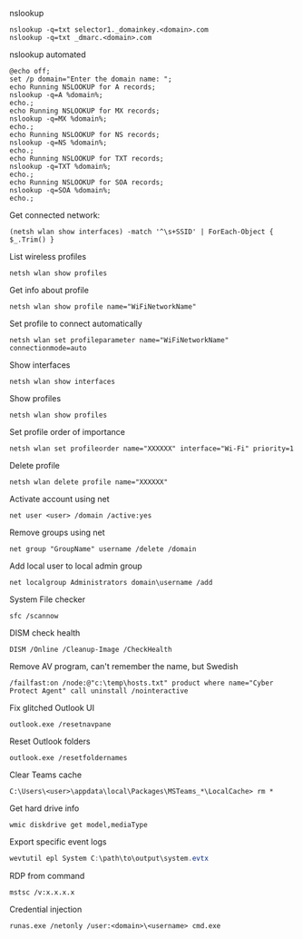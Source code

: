 nslookup
```
nslookup -q=txt selector1._domainkey.<domain>.com
nslookup -q=txt _dmarc.<domain>.com
```

nslookup automated
```
@echo off;
set /p domain="Enter the domain name: ";
echo Running NSLOOKUP for A records;
nslookup -q=A %domain%;
echo.;
echo Running NSLOOKUP for MX records;
nslookup -q=MX %domain%;
echo.;
echo Running NSLOOKUP for NS records;
nslookup -q=NS %domain%;
echo.;
echo Running NSLOOKUP for TXT records;
nslookup -q=TXT %domain%;
echo.;
echo Running NSLOOKUP for SOA records;
nslookup -q=SOA %domain%;
echo.;
```

Get connected network:  
```
(netsh wlan show interfaces) -match '^\s+SSID' | ForEach-Object { $_.Trim() }
```

List wireless profiles  
```  
netsh wlan show profiles
```  

Get info about profile  
```  
netsh wlan show profile name="WiFiNetworkName"
```  

Set profile to connect automatically  
```  
netsh wlan set profileparameter name="WiFiNetworkName" connectionmode=auto
```  

Show interfaces
```  
netsh wlan show interfaces
```  

Show profiles
```
netsh wlan show profiles
```

Set profile order of importance
```
netsh wlan set profileorder name="XXXXXX" interface="Wi-Fi" priority=1
```

Delete profile
```
netsh wlan delete profile name="XXXXXX"
```

Activate account using net
```
net user <user> /domain /active:yes
```

Remove groups using net  
```
net group "GroupName" username /delete /domain
```

Add local user to local admin group
```
net localgroup Administrators domain\username /add
```

System File checker  
```  
sfc /scannow
```  

DISM check health  
```  
DISM /Online /Cleanup-Image /CheckHealth
```  

Remove AV program, can't remember the name, but Swedish
```
/failfast:on /node:@"c:\temp\hosts.txt" product where name="Cyber Protect Agent" call uninstall /nointeractive
```

Fix glitched Outlook UI  
```
outlook.exe /resetnavpane
```

Reset Outlook folders
```  
outlook.exe /resetfoldernames
```  

Clear Teams cache  
```  
C:\Users\<user>\appdata\local\Packages\MSTeams_*\LocalCache> rm *
```  

Get hard drive info  
```
wmic diskdrive get model,mediaType
```

Export specific event logs  
```powershell
wevtutil epl System C:\path\to\output\system.evtx
```

RDP from command
```
mstsc /v:x.x.x.x
```

Credential injection
```
runas.exe /netonly /user:<domain>\<username> cmd.exe
```